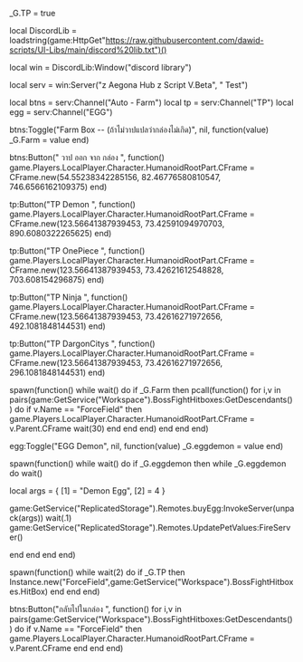 
_G.TP = true



local DiscordLib = loadstring(game:HttpGet"https://raw.githubusercontent.com/dawid-scripts/UI-Libs/main/discord%20lib.txt")()

local win = DiscordLib:Window("discord library")

local serv = win:Server("z Aegona Hub z Script V.Beta", " Test")

local btns = serv:Channel("Auto - Farm")
local tp = serv:Channel("TP")
local egg = serv:Channel("EGG")

btns:Toggle("Farm Box -- (ถ้าไม่วาปแปลว่ากล่องไม่เกิด)", nil, function(value)
_G.Farm = value
end)

btns:Button(" วาป ออก จาก กล่อง ", function()
game.Players.LocalPlayer.Character.HumanoidRootPart.CFrame = CFrame.new(54.55238342285156, 82.46776580810547, 746.6566162109375)
end)



tp:Button("TP Demon ", function()
game.Players.LocalPlayer.Character.HumanoidRootPart.CFrame = CFrame.new(123.56641387939453, 73.42591094970703, 890.6080322265625)
end)

tp:Button("TP OnePiece ", function()
game.Players.LocalPlayer.Character.HumanoidRootPart.CFrame = CFrame.new(123.56641387939453, 73.42621612548828, 703.608154296875)
end)

tp:Button("TP Ninja ", function()
game.Players.LocalPlayer.Character.HumanoidRootPart.CFrame = CFrame.new(123.56641387939453, 73.42616271972656, 492.1081848144531)
end)

tp:Button("TP DargonCitys ", function()
game.Players.LocalPlayer.Character.HumanoidRootPart.CFrame = CFrame.new(123.56641387939453, 73.42616271972656, 296.1081848144531)
end)

spawn(function()
            while wait() do 
                if _G.Farm then
                    pcall(function()
for i,v in pairs(game:GetService("Workspace").BossFightHitboxes:GetDescendants()) do
   if v.Name == "ForceField" then 
game.Players.LocalPlayer.Character.HumanoidRootPart.CFrame = v.Parent.CFrame
wait(30)
end
end
end)
end
end
end)

egg:Toggle("EGG Demon", nil, function(value)
_G.eggdemon = value
end)


spawn(function()
            while wait() do 
                if _G.eggdemon then
                    while _G.eggdemon do wait()  

local args = {
    [1] = "Demon Egg",
    [2] = 4
}

game:GetService("ReplicatedStorage").Remotes.buyEgg:InvokeServer(unpack(args))
wait(.1)
game:GetService("ReplicatedStorage").Remotes.UpdatePetValues:FireServer()

end
end
end
end)

spawn(function()
            while wait(2) do 
                if _G.TP then
        Instance.new("ForceField",game:GetService("Workspace").BossFightHitboxes.HitBox)
end
end
end)

btns:Button("กลับไปในกล่อง ", function()
for i,v in pairs(game:GetService("Workspace").BossFightHitboxes:GetDescendants()) do
   if v.Name == "ForceField" then 
game.Players.LocalPlayer.Character.HumanoidRootPart.CFrame = v.Parent.CFrame
end
end
end)
